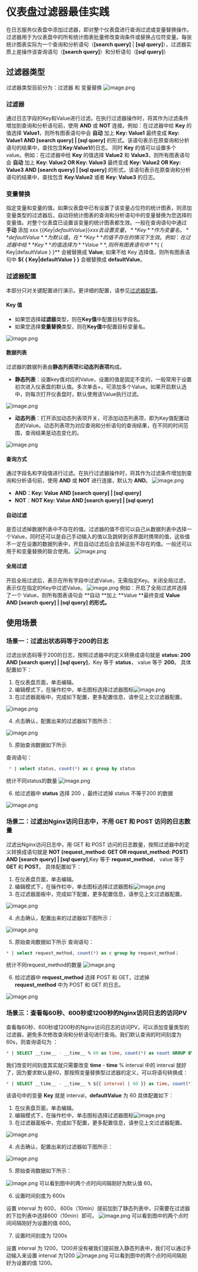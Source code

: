 # 仪表盘过滤器最佳实践
在日志服务仪表盘中添加过滤器，即对整个仪表盘进行查询过滤或变量替换操作。过滤器用于为仪表盘中的所有统计图表批量修改查询条件或替换占位符变量。每张统计图表实际为一个查询和分析语句（**[search query]** | **[sql query]**），过滤器实质上是操作该查询语句（**[search query]**）和分析语句（**[sql query]**）
## 过滤器类型
过滤器类型目前分为：过滤器 和 变量替换
![image.png](https://intranetproxy.alipay.com/skylark/lark/0/2023/png/51156564/1677486800238-75b40c7b-7812-4235-8b95-64fb73eb1607.png#clientId=ud5c859b4-702b-4&from=paste&height=70&id=u3e74f027&name=image.png&originHeight=70&originWidth=374&originalType=binary&ratio=2&rotation=0&showTitle=false&size=13290&status=done&style=none&taskId=u0d5e8965-7f44-4fa0-ba32-b70794b4f75&title=&width=374)
### 过滤器
通过日志字段的Key和Value进行过滤。在执行过滤器操作时，将其作为过滤条件增加到查询和分析语句前，使用 **AND** 或 **NOT** 连接。例如：在过滤器中给 **Key** 的值选择 **Value1**，则所有图表语句中会 **自动** 加上 **Key: Value1** 最终变成  **Key: Value1 AND [search query] | [sql query]** 的形式。该语句表示在原查询和分析语句的结果中，查找包含**Key:Value1**的日志。
同时 **Key** 的值可以设置多个value。例如：在过滤器中给 **Key** 的值选择 **Value2** 和 **Value3**，则所有图表语句会 **自动** 加上 **Key: Value2 OR Key: Value3** 最终变成 **Key: Value2 OR Key: Value3 AND [search query] | [sql query]** 的形式。该语句表示在原查询和分析语句的结果中，查找包含 **Key:Value2** 或者 **Key: Value3** 的日志。
### 变量替换
指定变量和变量的值。如果仪表盘中已有设置了该变量占位符的统计图表，则添加变量类型的过滤器后，自动将统计图表的查询和分析语句中的变量替换为您选择的变量值。对整个仪表盘已设置该变量的统计图表都生效。一般在查询语句中通过 **手动** 添加 xxx $\{ \{ Key|defaultValue \} \} xxx 去设置变量，**Key** 作为变量名，**defaultValue** 为默认值，在 **Key** 的值不存在的情况下生效。例如：在过滤器中给 **Key** 的值选择为 **Value**, 则所有图表语句中 **$\{ \{ Key|defaultValue \} \}** 会被替换成 **Value**; 如果不给 Key 选择值，则所有图表语句中 **$\{ \{ Key|defaultValue \} \}** 会被替换成 **defaultValue**。

### 过滤器配置
本部分只对关键配置进行演示。更详细的配置，请参见[过滤器配置](https://help.aliyun.com/document_detail/93647.html)。
#### Key 值

- 如果您选择**过滤器**类型，则在**Key值**中配置目标字段名。
- 如果您选择**变量替换**类型，则在**Key值**中配置目标变量名。

![image.png](https://intranetproxy.alipay.com/skylark/lark/0/2023/png/51156564/1677498576100-53b894ed-bd50-4e6e-9912-8d29066aca7b.png#clientId=ud5c859b4-702b-4&from=paste&height=56&id=u2f5d61ee&name=image.png&originHeight=76&originWidth=506&originalType=binary&ratio=2&rotation=0&showTitle=false&size=14737&status=done&style=stroke&taskId=ud3072eb1-f248-4455-a7df-a4b1a78dcc6&title=&width=371)
#### 数据列表
过滤器的数据列表由**静态列表项**和**动态列表项**构成。

- **静态列表**：设置key值对应的Value，设置的值是固定不变的，一般常用于设置初次进入仪表盘的默认值。多次单击\+，可添加多个Value。如果开启默认选中，则每次打开仪表盘时，默认使用该Value执行过滤。

![image.png](https://intranetproxy.alipay.com/skylark/lark/0/2023/png/51156564/1677498974669-b0cf2721-b3c5-4e03-bc44-5685241459dc.png#clientId=ud5c859b4-702b-4&from=paste&height=108&id=ub98a57e4&name=image.png&originHeight=216&originWidth=880&originalType=binary&ratio=2&rotation=0&showTitle=false&size=53581&status=done&style=stroke&taskId=ufbf78b93-f250-498a-bdc4-6b698f825d7&title=&width=440)

- **动态列表**：打开添加动态列表项开关，可添加动态列表项，即为Key值配置动态的Value。动态列表项为对应查询和分析语句的查询结果，在不同的时间范围，查询结果是动态变化的。

![image.png](https://intranetproxy.alipay.com/skylark/lark/0/2023/png/51156564/1677499100133-f9bd7038-8bf3-4b29-905c-3ad617a73eb7.png#clientId=ud5c859b4-702b-4&from=paste&height=356&id=u40de05d7&name=image.png&originHeight=712&originWidth=998&originalType=binary&ratio=2&rotation=0&showTitle=false&size=53941&status=done&style=stroke&taskId=u56149ca3-aac7-49cb-9e65-3fa63a49fe4&title=&width=499)
#### 查询方式
通过字段名和字段值进行过滤。在执行过滤器操作时，将其作为过滤条件增加到查询和分析语句前，使用 **AND** 或 **NOT** 进行连接，默认为 **AND**。
![image.png](https://intranetproxy.alipay.com/skylark/lark/0/2023/png/51156564/1677498348253-cdf3c579-858c-4409-8e0a-d0aa2c2403e2.png#clientId=ud5c859b4-702b-4&from=paste&height=51&id=u853572d8&name=image.png&originHeight=72&originWidth=520&originalType=binary&ratio=2&rotation=0&showTitle=false&size=15779&status=done&style=stroke&taskId=u0a8b2e54-af8c-4b57-b14e-6d3b7032292&title=&width=370)

- **AND：Key: Value AND [search query] | [sql query]**
- **NOT**：**NOT Key: Value AND [search query] | [sql query]**
#### 自动过滤
是否过滤掉数据列表中不存在的值。过滤器的值不但可以自己从数据列表中选择一个Value，同时还可以是自己手动输入的值以及跳转到该界面时携带的值，这些值不一定在设置的数据列表中，开启自动过滤后会去掉这些不存在的值。一般还可以用于和变量替换的联合使用。
![image.png](https://intranetproxy.alipay.com/skylark/lark/0/2023/png/51156564/1677499170826-68e65b82-87ed-48a5-bdbe-c702b16d239f.png#clientId=ud5c859b4-702b-4&from=paste&height=52&id=u9a22cf7f&name=image.png&originHeight=64&originWidth=250&originalType=binary&ratio=2&rotation=0&showTitle=false&size=9308&status=done&style=stroke&taskId=ub7dccbc1-119e-4c83-8d77-e048bc2f26d&title=&width=202)
#### 全局过滤
开启全局过滤后，表示在所有字段中过滤Value，无需指定Key。关闭全局过滤，表示仅在指定的Key中过滤Value。
![image.png](https://intranetproxy.alipay.com/skylark/lark/0/2023/png/51156564/1677499735709-5bc8e0a7-6654-4155-95cc-c9121f28c5b1.png#clientId=ud5c859b4-702b-4&from=paste&height=51&id=u81dce9c7&name=image.png&originHeight=66&originWidth=238&originalType=binary&ratio=2&rotation=0&showTitle=false&size=9483&status=done&style=stroke&taskId=u9d8e6a18-2910-4fde-9575-6fec04d5592&title=&width=183)
例如：开启了全局过滤并选择了一个 Value，则所有图表语句会 **自动 **加上 **Value **最终变成 **Value AND [search query] | [sql query] **的形式**。**
## 使用场景
### 场景一：过滤出状态码等于200的日志
过滤出状态码等于200的日志，按照过滤器中的定义转换成语句就是 **status: 200 AND [search query] | [sql query]**，Key 等于 **status**， value 等于 **200**。
具体配置如下：

1. 在仪表盘页面，单击编辑。
2. 编辑模式下，在操作栏中，单击图标选择过滤器图标![image.png](https://intranetproxy.alipay.com/skylark/lark/0/2023/png/51156564/1677497114794-be4bbcec-8a84-4b63-9672-17783d15ae48.png#clientId=ud5c859b4-702b-4&from=paste&id=g6EyP&name=image.png&originHeight=27&originWidth=30&originalType=url&ratio=2&rotation=0&showTitle=false&size=491&status=done&style=none&taskId=u890c8ee7-b252-4243-9731-26ca5457427&title=)
3. 在过滤器面板中，完成如下配置，更多配置信息，请参见上文过滤器配置。

![image.png](https://intranetproxy.alipay.com/skylark/lark/0/2023/png/51156564/1677497525544-7da56b8e-f441-4610-a4f8-fed3d2bad76e.png#clientId=ud5c859b4-702b-4&from=paste&height=725&id=e5vkz&name=image.png&originHeight=1450&originWidth=1016&originalType=binary&ratio=2&rotation=0&showTitle=false&size=360993&status=done&style=none&taskId=u9cef7763-93f4-4f3f-9cae-82890b9a8b3&title=&width=508)

4. 点击确认，配置出来的过滤器如下图所示：

![image.png](https://intranetproxy.alipay.com/skylark/lark/0/2023/png/51156564/1677500890256-1b95b23f-ec7b-46aa-a028-43096c517583.png#clientId=ud5c859b4-702b-4&from=paste&height=253&id=u4e588035&name=image.png&originHeight=430&originWidth=850&originalType=binary&ratio=2&rotation=0&showTitle=false&size=82264&status=done&style=none&taskId=u1139d894-849f-4446-96d5-0f0025075de&title=&width=500)

5. 原始查询数据如下所示

查询语句：
```sql  
 * | select status, count(*) as c group by status
```
统计不同status的数量
![image.png](https://intranetproxy.alipay.com/skylark/lark/0/2023/png/51156564/1677501232166-9756f4ef-ea72-4319-aebb-d08d854db3b0.png#clientId=ud5c859b4-702b-4&from=paste&height=693&id=u7fb524cf&name=image.png&originHeight=1386&originWidth=3238&originalType=binary&ratio=2&rotation=0&showTitle=false&size=828149&status=done&style=none&taskId=u55391bdf-70d5-4b34-8917-3c56b52bc8f&title=&width=1619)

6. 给过滤器中 **status** 选择 200 ，最终过滤掉 status 不等于200 的数据

![image.png](https://intranetproxy.alipay.com/skylark/lark/0/2023/png/51156564/1677501121889-3b27446f-7a1d-4400-9dad-d94038c0e8f3.png#clientId=ud5c859b4-702b-4&from=paste&height=717&id=u945b3929&name=image.png&originHeight=1434&originWidth=3238&originalType=binary&ratio=2&rotation=0&showTitle=false&size=777359&status=done&style=none&taskId=u02c0c5b6-79d4-48f5-8f8f-f30b6ee7c5d&title=&width=1619)
### 场景二：过滤出Nginx访问日志中，不用 GET 和 POST 访问的日志数量
过滤出Nginx访问日志中，用 GET 和 POST 访问的日志数量，按照过滤器中的定义转换成语句就是 **NOT (request_method: GET OR request_method: POST) AND [search query] | [sql query]**,Key 等于 **request_method**， value 等于 **GET** 和 **POST**。
具体配置如下：

1. 在仪表盘页面，单击编辑。
2. 编辑模式下，在操作栏中，单击图标选择过滤器图标![image.png](https://intranetproxy.alipay.com/skylark/lark/0/2023/png/51156564/1677497114794-be4bbcec-8a84-4b63-9672-17783d15ae48.png#clientId=ud5c859b4-702b-4&from=paste&id=LHnqF&name=image.png&originHeight=27&originWidth=30&originalType=url&ratio=2&rotation=0&showTitle=false&size=491&status=done&style=none&taskId=u890c8ee7-b252-4243-9731-26ca5457427&title=)
3. 在过滤器面板中，完成如下配置，更多配置信息，请参见上文过滤器配置。

![image.png](https://intranetproxy.alipay.com/skylark/lark/0/2023/png/51156564/1677502206868-f66245ac-cade-4a7e-a028-3be3c41c6472.png#clientId=ud5c859b4-702b-4&from=paste&height=729&id=u3f3ecb5b&name=image.png&originHeight=1458&originWidth=1012&originalType=binary&ratio=2&rotation=0&showTitle=false&size=363666&status=done&style=none&taskId=u8d22474e-1f46-45bc-a857-51534047b53&title=&width=506)

4. 点击确认，配置出来的过滤器如下图所示：

![image.png](https://intranetproxy.alipay.com/skylark/lark/0/2023/png/51156564/1677501850020-3234a0e2-b91a-48e5-a8df-82cc83d7d2dc.png#clientId=ud5c859b4-702b-4&from=paste&height=197&id=u7183c323&name=image.png&originHeight=394&originWidth=854&originalType=binary&ratio=2&rotation=0&showTitle=false&size=76713&status=done&style=none&taskId=u1d8a6b85-c185-41a2-89ff-92556b88f0e&title=&width=427)

5. 原始查询数据如下所示
查询语句：
```sql 
* | select request_method, count(*) as c group by request_method；
```
统计不同request_method的数量
![image.png](https://intranetproxy.alipay.com/skylark/lark/0/2023/png/51156564/1677502247649-a6b93a47-6702-4b11-a62c-2b9030f7044b.png#clientId=ud5c859b4-702b-4&from=paste&height=693&id=u7566d5cb&name=image.png&originHeight=1386&originWidth=3244&originalType=binary&ratio=2&rotation=0&showTitle=false&size=769476&status=done&style=none&taskId=u73963ca5-dbde-413d-9e60-4bb7ef330c8&title=&width=1622)

6. 给过滤器中 **request_method** 选择 POST 和 GET，过滤掉 **request_method** 中为 POST 和 GET 的日志。

![image.png](https://intranetproxy.alipay.com/skylark/lark/0/2023/png/51156564/1677502450756-b8a85f52-3843-48ad-aba5-2eaa980c5a15.png#clientId=ud5c859b4-702b-4&from=paste&height=721&id=ubf0927da&name=image.png&originHeight=1442&originWidth=3246&originalType=binary&ratio=2&rotation=0&showTitle=false&size=801652&status=done&style=none&taskId=u2cf7c2d2-d0a3-444f-a83b-52fe164399c&title=&width=1623)
### 场景三：查看每60秒、600秒或1200秒的Nginx访问日志的访问PV
查看每60秒、600秒或1200秒的Nginx访问日志的访问PV，可以添加变量类型的过滤器，避免多次修改查询和分析语句进行查询。我们默认查询的时间刻度为60s，则查询语句为 ：
```sql
* | SELECT __time__ - __time__ % 60 as time, count(*) as count GROUP BY time ORDER BYtime
```
我们改变时间刻度其实就只需要改变 __time__ - __time__ % interval 中的 interval 就好了，因为要求默认是60，那按照变量替换型过滤器的定义，可以将语句转换成：
```sql
* | SELECT __time__ - __time__ % ${{ interval | 60 }} as time, count(*) as count GROUP BY time ORDER BYtime
```
该语句中的变量 **Key** 就是 interval，**defaultValue** 为 60
具体配置如下：

1. 在仪表盘页面，单击编辑。
2. 编辑模式下，在操作栏中，单击图标选择过滤器图标![image.png](https://intranetproxy.alipay.com/skylark/lark/0/2023/png/51156564/1677497114794-be4bbcec-8a84-4b63-9672-17783d15ae48.png#clientId=ud5c859b4-702b-4&from=paste&id=QzB2w&name=image.png&originHeight=27&originWidth=30&originalType=url&ratio=2&rotation=0&showTitle=false&size=491&status=done&style=none&taskId=u890c8ee7-b252-4243-9731-26ca5457427&title=)
3. 在过滤器面板中，完成如下配置，更多配置信息，请参见上文过滤器配置。

![image.png](https://intranetproxy.alipay.com/skylark/lark/0/2023/png/51156564/1677511806438-597c01f8-176e-439b-b5fc-da23bddbe327.png#clientId=ud5c859b4-702b-4&from=paste&height=532&id=uc4c56be7&name=image.png&originHeight=1064&originWidth=1002&originalType=binary&ratio=2&rotation=0&showTitle=false&size=275645&status=done&style=none&taskId=ub551917b-9eeb-43c1-9341-363d25a3d6c&title=&width=501)

4. 点击确认，配置出来的过滤器如下图所示：

![image.png](https://intranetproxy.alipay.com/skylark/lark/0/2023/png/51156564/1677512255369-0f44190f-ffa8-40a1-8218-b3c1b0624b97.png#clientId=ud5c859b4-702b-4&from=paste&height=152&id=u02a67d61&name=image.png&originHeight=304&originWidth=946&originalType=binary&ratio=2&rotation=0&showTitle=false&size=66542&status=done&style=none&taskId=u3ddc2e02-43fb-453e-8343-c59ef344cf4&title=&width=473)

5. 原始查询数据如下所示：

![image.png](https://intranetproxy.alipay.com/skylark/lark/0/2023/png/51156564/1677512517030-5f77a37c-6114-4fde-8a2d-11aed071de78.png#clientId=ud5c859b4-702b-4&from=paste&height=761&id=uccc13b6f&name=image.png&originHeight=1522&originWidth=2788&originalType=binary&ratio=2&rotation=0&showTitle=false&size=1135828&status=done&style=none&taskId=ub631ee11-04fa-425e-8b2a-f4d4cfb72fd&title=&width=1394)
 可以看到图中的两个点时间间隔刚好为默认值 60。

6. 设置时间刻度为 600s 

设置 interval 为 600， 600s（10min）提前加到了静态列表中，只需要在过滤器的下拉列表中选择600（10min）即可。
![image.png](https://intranetproxy.alipay.com/skylark/lark/0/2023/png/51156564/1677512911795-446c009d-d0f2-4a83-a2f1-60046f5c5fb1.png#clientId=ud5c859b4-702b-4&from=paste&height=722&id=u1297fe8c&name=image.png&originHeight=1444&originWidth=3600&originalType=binary&ratio=2&rotation=0&showTitle=false&size=1459687&status=done&style=none&taskId=u09aef0aa-3fcf-4321-beff-dfe26be3d0f&title=&width=1800)
可以看到图中的两个点时间间隔刚好为设置的值 600。

7. 设置时间刻度为 1200s

设置 interval 为 1200，1200并没有被我们提前放入静态列表中，我们可以通过手动输入来设置 interval 为1200
![image.png](https://intranetproxy.alipay.com/skylark/lark/0/2023/png/51156564/1677513114742-aad52da0-2b3b-4170-bf57-8b4caed60610.png#clientId=ud5c859b4-702b-4&from=paste&height=722&id=u9f4ed57b&name=image.png&originHeight=1444&originWidth=3606&originalType=binary&ratio=2&rotation=0&showTitle=false&size=1469016&status=done&style=none&taskId=u6ae6ed35-4209-4289-bf9d-5ebee4c2aa5&title=&width=1803)
可以看到图中的两个点时间间隔刚好为设置的值 1200。

